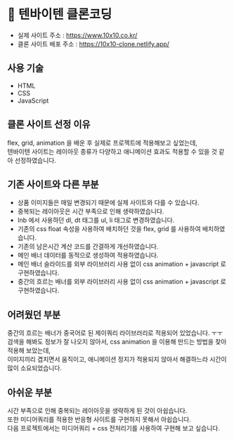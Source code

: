 # 🧸 텐바이텐 클론코딩

- 실제 사이트 주소 : https://www.10x10.co.kr/
- 클론 사이트 배포 주소 : https://10x10-clone.netlify.app/

## 사용 기술
- HTML
- CSS
- JavaScript

## 클론 사이트 선정 이유
flex, grid, animation 을 배운 후 실제로 프로젝트에 적용해보고 싶었는데,  
텐바이텐 사이트는 레이아웃 종류가 다양하고 애니메이션 효과도 적용할 수 있을 것 같아 선정하였습니다.

## 기존 사이트와 다른 부분
- 상품 이미지들은 매일 변경되기 때문에 실제 사이트와 다를 수 있습니다.
- 중복되는 레이아웃은 시간 부족으로 인해 생략하였습니다.
- lnb 에서 사용하던 dl, dt 태그를 ul, li 태그로 변경하였습니다.
- 기존의 css float 속성을 사용하여 배치하던 것을 flex, grid 를 사용하여 배치하였습니다.
- 기존의 남은시간 계산 코드를 간결하게 개선하였습니다.
- 메인 배너 데이터를 동적으로 생성하여 적용하였습니다.
- 메인 배너 슬라이드를 외부 라이브러리 사용 없이 css animation + javascript 로 구현하였습니다.
- 중간의 흐르는 배너를 외부 라이브러리 사용 없이 css animation + javascript 로 구현하였습니다.

## 어려웠던 부분
중간의 흐르는 배너가 중국어로 된 제이쿼리 라이브러리로 적용되어 있었습니다. ㅜㅜ  
검색을 해봐도 정보가 잘 나오지 않아서, css animation 을 이용해 만드는 방법을 찾아 적용해 보았는데,  
이미지끼리 겹치면서 움직이고, 애니메이션 정지가 적용되지 않아서 해결하느라 시간이 많이 소요되었습니다.  

## 아쉬운 부분
시간 부족으로 인해 중복되는 레이아웃을 생략하게 된 것이 아쉽습니다.  
또한 미디어쿼리를 적용한 반응형 사이트를 구현하지 못해서 아쉽습니다.  
다음 프로젝트에서는 미디어쿼리 + css 전처리기를 사용하여 구현해 보고 싶습니다.
